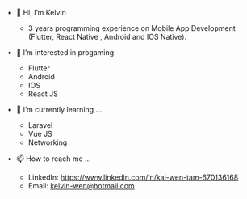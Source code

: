 - 👋 Hi, I’m Kelvin 
  - 3 years programming experience on Mobile App Development (Flutter, React Native , Android and IOS Native).

- 👀 I’m interested in progaming
  - Flutter
  - Android
  - IOS
  - React JS

- 🌱 I’m currently learning ...
  - Laravel
  - Vue JS
  - Networking

- 📫 How to reach me ...
  - LinkedIn: https://www.linkedin.com/in/kai-wen-tam-670136168
  - Email: kelvin-wen@hotmail.com

<!---
kelvin960606/kelvin960606 is a ✨ special ✨ repository because its `README.md` (this file) appears on your GitHub profile.
You can click the Preview link to take a look at your changes.
--->
